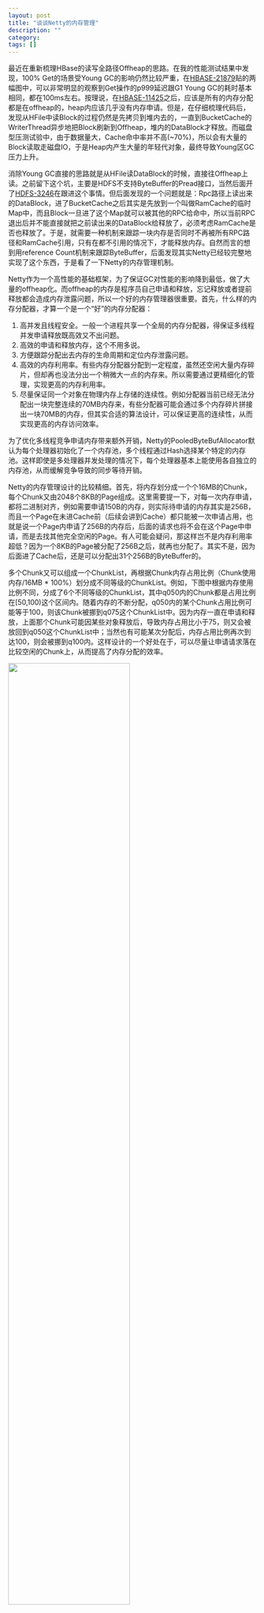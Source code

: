 ```yaml
---
layout: post
title: "谈谈Netty的内存管理"
description: ""
category: 
tags: []
---
```


最近在重新梳理HBase的读写全路径Offheap的思路。在我的性能测试结果中发现，100% Get的场景受Young GC的影响仍然比较严重，在[HBASE-21879](https://issues.apache.org/jira/browse/HBASE-21879)贴的两幅图中，可以非常明显的观察到Get操作的p999延迟跟G1 Young GC的耗时基本相同，都在100ms左右。按理说，在[HBASE-11425](https://issues.apache.org/jira/browse/HBASE-11425)之后，应该是所有的内存分配都是在offheap的，heap内应该几乎没有内存申请。但是，在仔细梳理代码后，发现从HFile中读Block的过程仍然是先拷贝到堆内去的，一直到BucketCache的WriterThread异步地把Block刷新到Offheap，堆内的DataBlock才释放。而磁盘型压测试验中，由于数据量大，Cache命中率并不高(~70%)，所以会有大量的Block读取走磁盘IO，于是Heap内产生大量的年轻代对象，最终导致Young区GC压力上升。

消除Young GC直接的思路就是从HFile读DataBlock的时候，直接往Offheap上读。之前留下这个坑，主要是HDFS不支持ByteBuffer的Pread接口，当然后面开了[HDFS-3246](https://issues.apache.org/jira/browse/HDFS-3246)在跟进这个事情。但后面发现的一个问题就是：Rpc路径上读出来的DataBlock，进了BucketCache之后其实是先放到一个叫做RamCache的临时Map中，而且Block一旦进了这个Map就可以被其他的RPC给命中，所以当前RPC退出后并不能直接就把之前读出来的DataBlock给释放了，必须考虑RamCache是否也释放了。于是，就需要一种机制来跟踪一块内存是否同时不再被所有RPC路径和RamCache引用，只有在都不引用的情况下，才能释放内存。自然而言的想到用reference Count机制来跟踪ByteBuffer，后面发现其实Netty已经较完整地实现了这个东西，于是看了一下Netty的内存管理机制。

Netty作为一个高性能的基础框架，为了保证GC对性能的影响降到最低，做了大量的offheap化。而offheap的内存是程序员自己申请和释放，忘记释放或者提前释放都会造成内存泄露问题，所以一个好的内存管理器很重要。首先，什么样的内存分配器，才算一个是一个“好”的内存分配器：

1. 高并发且线程安全。一般一个进程共享一个全局的内存分配器，得保证多线程并发申请释放既高效又不出问题。
2. 高效的申请和释放内存，这个不用多说。
3. 方便跟踪分配出去内存的生命周期和定位内存泄露问题。
4. 高效的内存利用率。有些内存分配器分配到一定程度，虽然还空闲大量内存碎片，但却再也没法分出一个稍微大一点的内存来。所以需要通过更精细化的管理，实现更高的内存利用率。
5. 尽量保证同一个对象在物理内存上存储的连续性。例如分配器当前已经无法分配出一块完整连续的70MB内存来，有些分配器可能会通过多个内存碎片拼接出一块70MB的内存，但其实合适的算法设计，可以保证更高的连续性，从而实现更高的内存访问效率。

为了优化多线程竞争申请内存带来额外开销，Netty的PooledByteBufAllocator默认为每个处理器初始化了一个内存池，多个线程通过Hash选择某个特定的内存池。这样即使是多处理器并发处理的情况下，每个处理器基本上能使用各自独立的内存池，从而缓解竞争导致的同步等待开销。

Netty的内存管理设计的比较精细。首先，将内存划分成一个个16MB的Chunk，每个Chunk又由2048个8KB的Page组成。这里需要提一下，对每一次内存申请，都将二进制对齐，例如需要申请150B的内存，则实际待申请的内存其实是256B，而且一个Page在未进Cache前（后续会讲到Cache）都只能被一次申请占用，也就是说一个Page内申请了256B的内存后，后面的请求也将不会在这个Page中申请，而是去找其他完全空闲的Page。有人可能会疑问，那这样岂不是内存利用率超低？因为一个8KB的Page被分配了256B之后，就再也分配了。其实不是，因为后面进了Cache后，还是可以分配出31个256B的ByteBuffer的。

多个Chunk又可以组成一个ChunkList，再根据Chunk内存占用比例（Chunk使用内存/16MB * 100%）划分成不同等级的ChunkList。例如，下图中根据内存使用比例不同，分成了6个不同等级的ChunkList，其中q050内的Chunk都是占用比例在[50,100)这个区间内。随着内存的不断分配，q050内的某个Chunk占用比例可能等于100，则该Chunk被挪到q075这个ChunkList中。因为内存一直在申请和释放，上面那个Chunk可能因某些对象释放后，导致内存占用比小于75，则又会被放回到q050这个ChunkList中；当然也有可能某次分配后，内存占用比例再次到达100，则会被挪到q100内。这样设计的一个好处在于，可以尽量让申请请求落在比较空闲的Chunk上，从而提高了内存分配的效率。

<img src="/images/PoolThreadCache.png" width="70%">

仍以上述为例，某对象A申请了150B内存，二进制对齐后实际申请了256B的内存。对象A释放后，对应申请的Page也就释放，Netty为了提高内存的使用效率，会把这些Page放到对应的Cache中，对象A申请的Page是按照256B来划分的，所以直接按上图所示，进入了一个叫做TinySubPagesCaches的缓冲池。这个缓冲池实际上是由多个队列组成，每个队列内代表Page划分的不同尺寸，例如queue->32B，表示这个队列中，缓存的都是按照32B来划分的Page，一旦有32B的申请请求，就直接去这个队列找 __未占满的Page__。这里，可以发现，队列中的同一个Page可以被多次申请，只是他们申请的内存大小都一样，这也就不存在之前说的内存占用率低的问题，反而占用率会比较高。

当然，Cache又按照Page内部划分量（称之为elemSizeOfPage，也就是一个Page内会划分成8KB/elemSizeOfPage个相等大小的小块）分成3个不同类型的Cache。对那些小于512B的申请请求，将尝试去TinySubPagesCaches中申请；对那些小于8KB的申请请求，将尝试去SmallSubPagesDirectCaches中申请；对那些小于16MB的申请请求，将尝试去NormalDirectCaches中申请。若对应的Cache中，不存在能用的内存，则直接去下面的6个ChunkList中找Chunk申请，当然这些Chunk有可能都被申请满了，那么只能向Offheap直接申请一个Chunk来满足需求了。

__Chunk内部分配的连续性（cache coherence）__

上文基本理清了Chunk之上内存申请的原理，总体来看，Netty的内存分配还是做的非常精细的，从算法上看，无论是 __申请/释放效率__ 还是 __内存利用率__ 都比较有保障。这里简单阐述一下Chunk内部如何分配内存。

一个问题就是：如果要在一个Chunk内申请32KB的内存，那么Chunk应该怎么分配Page才比较高效，同时用户的内存访问效率比较高？

一个简单的思路就是，把16MB的Chunk划分成2048个8KB的Page，然后用一个队列来维护这些Page。如果一个Page被用户申请，则从队列中出队；Page被用户释放，则重新入队。这样内存的分配和释放效率都非常高，都是O(1)的复杂度。但问题是，一个32KB对象会被分散在4个不连续的Page，用户的内存访问效率会受到影响。

Netty的Chunk内分配算法，则兼顾了 __申请/释放效率__ 和 __用户内存访问效率__。提高用户内存访问效率的一种方式就是，无论用户申请多大的内存量，都让它落在一块连续的物理内存上，这种特性我们称之为 __Cache coherence__。

来看一下Netty的算法设计：

<img src="/images/netty-chuck-allocation.png" width="100%">

首先，16MB的Chunk分成2048个8KB的Page，这2048个Page正好可以组成一颗完全二叉树（类似堆数据结构），这颗完全二叉树可以用一个int\[\] map来维护。例如，map\[1\]就表示root，map\[2\]就表示root的左儿子，map\[3\]就表示root的右儿子，依次类推，map\[2048\]是第一个叶子节点，map\[2049\]是第二个叶子节点...，map\[4095\]是最后一个叶子节点。这2048个叶子节点，正好依次对应2048个Page。

这棵树的特点就是，任何一颗子树的所有Page都是在物理内存上连续的。所以，申请32KB的物理内存连续的操作，可以转变成找一颗正好有4个Page空闲的子树，这样就解决了用户内存访问效率的问题，保证了Cache Coherence特性。

但如何解决分配和释放的效率的问题呢？

思路其实不是特别难，但是Netty中用各种二进制优化之后，显的不那么容易理解。所以，我画了一副图。其本质就是，完全二叉树的每个节点id都维护一个map\[id\]值，这个值表示以id为根的子树上，按照层次遍历，第一个完全空闲子树对应根节点的深度。例如在step.3图中，id=2，层次遍历碰到的第一颗完全空闲子树是id=5为根的子树，它的深度为2，所以map[2]=2。

理解了map[id]这个概念之后，再看图其实就没有那么难理解了。图中画的是在一个64KB的chunk（由8个page组成，对应树最底层的8个叶子节点）上，依次分配8KB、32KB、16KB的维护流程。可以发现，无论是申请内存，还是释放内存，操作的复杂度都是log(N)，N代表节点的个数。而在Netty中，N=2048，所以申请、释放内存的复杂度都可以认为是常数级别的。

通过上述算法，Netty同时保证了Chunk内部分配/申请多个Pages的高效和用户内存访问的高效。

__引用计数和内存泄露检查__

上文提到，HBase的ByteBuf也尝试采用引用计数来跟踪一块内存的生命周期，被引用一次则其refCount++，取消引用则refCount-- ，一旦refCount=0则认为内存可以回收到内存池。思路很简单，只是需要考虑下线程安全的问题。

但事实上，即使有了引用计数，可能还是容易碰到忘记显式refCount--的操作，Netty提供了一个叫做ResourceLeakDetector的跟踪器。在Enable状态下，任何分出去的ByteBuf都会进入这个跟踪器中，回收ByteBuf时则从跟踪器中删除。一旦发现某个时间点跟踪器内的ByteBuff总数太大，则认为存在内存泄露。开启这个功能必然会对性能有所影响，所以生产环境下都不开这个功能，只有在怀疑有内存泄露问题时开启用来定位问题用。

__总结__

Netty的内存管理其实做的很精细，对HBase的Offheap化设计有不少启发。目前HBase的内存分配器至少有3种：
1. Rpc路径上offheap内存分配器。实现较为简单，以定长64KB为单位分配Page给对象，发现Offheap池无法分出来，则直接去Heap申请。
2. Memstore的MSLAB内存分配器，核心思路跟RPC内存分配器相差不大。应该可以合二为一。
3. BucketCache上的BucketAllocator。

就第1点和第2点而言，我觉得今后尝试改成用Netty的PooledByteBufAllocator应该问题不大，毕竟Netty在多核并发/内存利用率以及CacheCoherence上都做了不少优化。由于BucketCache既可以存内存，又可以存SSD磁盘，甚至HDD磁盘。所以BucketAllocator做了更高程度的抽象，维护的都是一个(offset,len)这样的二元组，Netty现有的接口并不能满足需求，所以估计暂时只能维持现状。

可以预期的是，HBase2.0性能必定是朝更好方向发展的，尤其是GC对P999的影响会越来越小。

参考资料

1. https://people.freebsd.org/~jasone/jemalloc/bsdcan2006/jemalloc.pdf
2. https://www.facebook.com/notes/facebook-engineering/scalable-memory-allocation-using-jemalloc/480222803919/
3. https://netty.io/wiki/reference-counted-objects.html